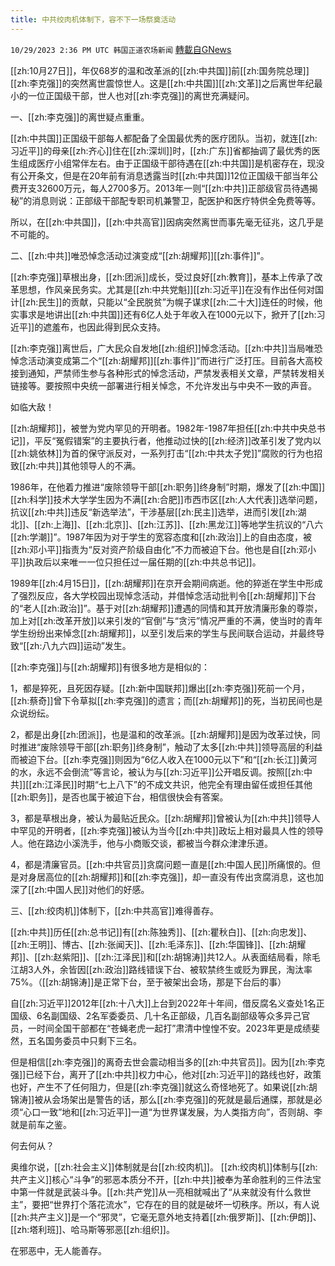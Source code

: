 ```yaml
---
title: 中共绞肉机体制下，容不下一场祭奠活动
---
```

`10/29/2023 2:36 PM UTC 韩国正道农场新闻` [轉載自GNews](https://gnews.org/articles/1895665)

[[zh:10月27日]]，年仅68岁的温和改革派的[[zh:中共国]]前[[zh:国务院总理]][[zh:李克强]]的突然离世震惊世人。这是[[zh:中共国]][[zh:文革]]之后离世年纪最小的一位正国级干部，世人也对[[zh:李克强]]的离世充满疑问。

  

一、[[zh:李克强]]的离世疑点重重。

[[zh:中共国]]正国级干部每人都配备了全国最优秀的医疗团队。当初，就连[[zh:习近平]]的母亲[[zh:齐心]]住在[[zh:深圳]]时，[[zh:广东]]省都抽调了最优秀的医生组成医疗小组常伴左右。由于正国级干部待遇在[[zh:中共国]]是机密存在，现没有公开条文，但是在20年前有消息透露当时[[zh:中共国]]12位正国级干部当年公费开支32600万元，每人2700多万。2013年一则“[[zh:中共]]正部级官员待遇揭秘”的消息则说：正部级干部配专职司机兼警卫，配医护和医疗特供全免费等等。

所以，在[[zh:中共国]]，[[zh:中共高官]]因病突然离世而事先毫无征兆，这几乎是不可能的。

  

二、[[zh:中共]]唯恐悼念活动过演变成“[[zh:胡耀邦]][[zh:事件]]”。

[[zh:李克强]]草根出身，[[zh:团派]]成长，受过良好[[zh:教育]]，基本上传承了改革思想，作风亲民务实。尤其是[[zh:中共党魁]][[zh:习近平]]在没有作出任何对国计[[zh:民生]]的贡献，只能以“全民脱贫”为幌子谋求[[zh:二十大]]连任的时候，他实事求是地讲出[[zh:中共国]]还有6亿人处于年收入在1000元以下，掀开了[[zh:习近平]]的遮羞布，也因此得到民众支持。

  

[[zh:李克强]]离世后，广大民众自发地[[zh:组织]]悼念活动。[[zh:中共]]当局唯恐悼念活动演变成第二个“[[zh:胡耀邦]][[zh:事件]]”而进行广泛打压。目前各大高校接到通知，严禁师生参与各种形式的悼念活动，严禁发表相关文章，严禁转发相关链接等。要按照中央统一部署进行相关悼念，不允许发出与中央不一致的声音。

如临大敌！

  

[[zh:胡耀邦]]，被誉为党内罕见的开明者。1982年-1987年担任[[zh:中共中央总书记]]，平反“冤假错案”的主要执行者，他推动过快的[[zh:经济]]改革引发了党内以[[zh:姚依林]]为首的保守派反对，一系列打击“[[zh:中共太子党]]”腐败的行为也招致[[zh:中共]]其他领导人的不满。

1986年，在他着力推进“废除领导干部[[zh:职务]]终身制”时期，爆发了[[zh:中国]][[zh:科学]]技术大学学生因为不满[[zh:合肥]]市西市区[[zh:人大代表]]选举问题，抗议[[zh:中共]]违反“新选举法”，干涉基层[[zh:民主]]选举，进而引发[[zh:湖北]]、[[zh:上海]]、[[zh:北京]]、[[zh:江苏]]、[[zh:黑龙江]]等地学生抗议的“八六[[zh:学潮]]”。1987年因为对于学生的宽容态度和[[zh:政治]]上的自由态度，被[[zh:邓小平]]指责为“反对资产阶级自由化”不力而被迫下台。他也是自[[zh:邓小平]]执政后以来唯一一位只担任过一届任期的[[zh:中共总书记]]。

  

1989年[[zh:4月15日]]，[[zh:胡耀邦]]在京开会期间病逝。他的猝逝在学生中形成了强烈反应，各大学校园出现悼念活动，并借悼念活动批判令[[zh:胡耀邦]]下台的“老人[[zh:政治]]”。基于对[[zh:胡耀邦]]遭遇的同情和其开放清廉形象的尊崇，加上对[[zh:改革开放]]以来引发的“官倒”与“贪污”情况严重的不满，使当时的青年学生纷纷出来悼念[[zh:胡耀邦]]，以至引发后来的学生与民间联合运动，并最终导致“[[zh:八九六四]]运动”发生。

  

[[zh:李克强]]与[[zh:胡耀邦]]有很多地方是相似的：

1，都是猝死，且死因存疑。[[zh:新中国联邦]]爆出[[zh:李克强]]死前一个月，[[zh:蔡奇]]曾下令草拟[[zh:李克强]]的遗言；而[[zh:胡耀邦]]的死，当初民间也是众说纷纭。

2，都是出身[[zh:团派]]，也是温和的改革派。[[zh:胡耀邦]]是因为改革过快，同时推进“废除领导干部[[zh:职务]]终身制”，触动了太多[[zh:中共]]领导高层的利益而被迫下台。[[zh:李克强]]则因为“6亿人收入在1000元以下”和“[[zh:长江]]黄河的水，永远不会倒流”等言论，被认为与[[zh:习近平]]公开唱反调。按照[[zh:中共]][[zh:江泽民]]时期“七上八下”的不成文共识，他完全有理由留任或担任其他[[zh:职务]]，是否也属于被迫下台，相信很快会有答案。

3，都是草根出身，被认为最贴近民众。[[zh:胡耀邦]]曾被认为[[zh:中共]]领导人中罕见的开明者，[[zh:李克强]]被认为当今[[zh:中共]]政坛上相对最具人性的领导人。他在路边小溪洗手，他与小商贩交谈，都被当今群众津津乐道。

4，都是清廉官员。[[zh:中共官员]]贪腐问题一直是[[zh:中国人民]]所痛恨的。但是对身居高位的[[zh:胡耀邦]]和[[zh:李克强]]，却一直没有传出贪腐消息，这也加深了[[zh:中国人民]]对他们的好感。

  

三、[[zh:绞肉机]]体制下，[[zh:中共高官]]难得善存。

[[zh:中共]]历任[[zh:总书记]]有[[zh:陈独秀]]、[[zh:瞿秋白]]、[[zh:向忠发]]、[[zh:王明]]、博古、[[zh:张闻天]]、[[zh:毛泽东]]、[[zh:华国锋]]、[[zh:胡耀邦]]、[[zh:赵紫阳]]、[[zh:江泽民]]和[[zh:胡锦涛]]共12人。从表面结局看，除毛江胡3人外，余皆因[[zh:政治]]路线错误下台、被软禁终生或贬为罪民，淘汰率75%。（[[zh:胡锦涛]]是正常下台，至于被架出会场，那是下台后的事）

  

自[[zh:习近平]]2012年[[zh:十八大]]上台到2022年十年间，借反腐名义查处1名正国级、6名副国级、2名军委委员、几十名正部级，几百名副部级等众多异己官员，一时间全国干部都在“苍蝇老虎一起打”肃清中惶惶不安。2023年更是成绩斐然，五名国务委员中只剩下三名。

  

但是相信[[zh:李克强]]的离奇去世会震动相当多的[[zh:中共官员]]。因为[[zh:李克强]]已经下台，离开了[[zh:中共]]权力中心，他对[[zh:习近平]]的路线也好，政策也好，产生不了任何阻力，但是[[zh:李克强]]就这么奇怪地死了。如果说[[zh:胡锦涛]]被从会场架出是警告的话，那么[[zh:李克强]]的死就是最后通牒，那就是必须“心口一致”地和[[zh:习近平]]一道“为世界谋发展，为人类指方向”，否则胡、李就是前车之鉴。

何去何从？

  

奥维尔说，[[zh:社会主义]]体制就是台[[zh:绞肉机]]。
[[zh:绞肉机]]体制与[[zh:共产主义]]核心“斗争”的邪恶本质分不开，[[zh:中共]]被奉为革命胜利的三件法宝中第一件就是武装斗争。[[zh:共产党]]从一亮相就喊出了“从来就没有什么救世主”，要把“世界打个落花流水”，它存在的目的就是破坏一切秩序。所以，有人说[[zh:共产主义]]是一个“邪灵”，它毫无意外地支持着[[zh:俄罗斯]]、[[zh:伊朗]]、[[zh:塔利班]]、哈马斯等邪恶[[zh:组织]]。

在邪恶中，无人能善存。

